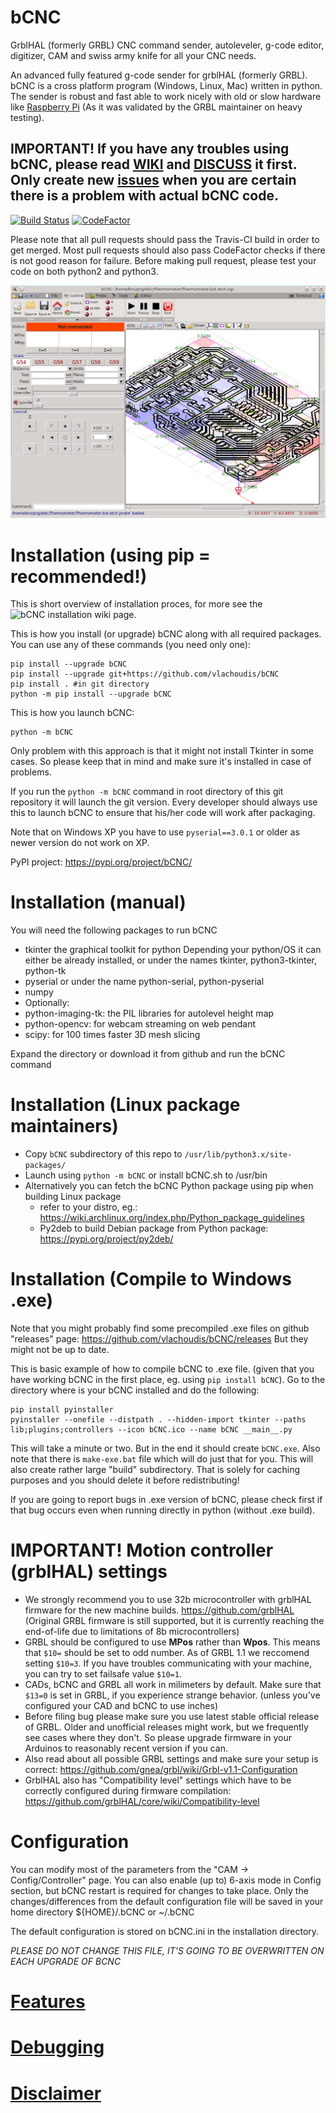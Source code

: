bCNC
====

GrblHAL (formerly GRBL) CNC command sender, autoleveler, g-code editor, digitizer, CAM
and swiss army knife for all your CNC needs.

An advanced fully featured g-code sender for grblHAL (formerly GRBL). bCNC is a cross platform program (Windows, Linux, Mac) written in python. The sender is robust and fast able to work nicely with old or slow hardware like [Raspberry Pi](http://www.openbuilds.com/threads/bcnc-and-the-raspberry-pi.3038/) (As it was validated by the GRBL maintainer on heavy testing).

## IMPORTANT! If you have any troubles using bCNC, please read [WIKI](https://github.com/vlachoudis/bCNC/wiki) and [DISCUSS](https://github.com/vlachoudis/bCNC/discussions) it first. Only create new [issues](https://github.com/vlachoudis/bCNC/issues) when you are certain there is a problem with actual bCNC code.

[![Build Status](https://travis-ci.com/vlachoudis/bCNC.svg?branch=master)](https://travis-ci.com/vlachoudis/bCNC)
[![CodeFactor](https://www.codefactor.io/repository/github/vlachoudis/bcnc/badge)](https://www.codefactor.io/repository/github/vlachoudis/bcnc)

Please note that all pull requests should pass the Travis-CI build in order to get merged.
Most pull requests should also pass CodeFactor checks if there is not good reason for failure.
Before making pull request, please test your code on both python2 and python3.

![bCNC screenshot](https://raw.githubusercontent.com/vlachoudis/bCNC/doc/Screenshots/bCNC.png)

# Installation (using pip = recommended!)

This is short overview of installation proces, for more see the ![bCNC installation](https://github.com/vlachoudis/bCNC/wiki/Installation) wiki page.

This is how you install (or upgrade) bCNC along with all required packages.
You can use any of these commands (you need only one):

    pip install --upgrade bCNC
    pip install --upgrade git+https://github.com/vlachoudis/bCNC
    pip install . #in git directory
    python -m pip install --upgrade bCNC

This is how you launch bCNC:

    python -m bCNC

Only problem with this approach is that it might not install Tkinter in some cases.
So please keep that in mind and make sure it's installed in case of problems.

If you run the `python -m bCNC` command in root directory of this git repository it will launch the git version.
Every developer should always use this to launch bCNC to ensure that his/her code will work after packaging.

Note that on Windows XP you have to use `pyserial==3.0.1` or older as newer version do not work on XP.

PyPI project: https://pypi.org/project/bCNC/

# Installation (manual)
You will need the following packages to run bCNC
- tkinter the graphical toolkit for python
  Depending your python/OS it can either be already installed,
  or under the names tkinter, python3-tkinter, python-tk
- pyserial or under the name python-serial, python-pyserial
- numpy
- Optionally:
- python-imaging-tk: the PIL libraries for autolevel height map
- python-opencv: for webcam streaming on web pendant
- scipy: for 100 times faster 3D mesh slicing

Expand the directory or download it from github
and run the bCNC command

# Installation (Linux package maintainers)
- Copy `bCNC` subdirectory of this repo to `/usr/lib/python3.x/site-packages/`
- Launch using `python -m bCNC` or install bCNC.sh to /usr/bin
- Alternatively you can fetch the bCNC Python package using pip when building Linux package
  - refer to your distro, eg.: https://wiki.archlinux.org/index.php/Python_package_guidelines
  - Py2deb to build Debian package from Python package: https://pypi.org/project/py2deb/

# Installation (Compile to Windows .exe)

Note that you might probably find some precompiled .exe files on github "releases" page:
https://github.com/vlachoudis/bCNC/releases
But they might not be up to date.

This is basic example of how to compile bCNC to .exe file.
(given that you have working bCNC in the first place, eg. using `pip install bCNC`).
Go to the directory where is your bCNC installed and do the following:

    pip install pyinstaller
    pyinstaller --onefile --distpath . --hidden-import tkinter --paths lib;plugins;controllers --icon bCNC.ico --name bCNC __main__.py

This will take a minute or two. But in the end it should create `bCNC.exe`.
Also note that there is `make-exe.bat` file which will do just that for you.
This will also create rather large "build" subdirectory.
That is solely for caching purposes and you should delete it before redistributing!

If you are going to report bugs in .exe version of bCNC,
please check first if that bug occurs even when running directly in python (without .exe build).

# IMPORTANT! Motion controller (grblHAL) settings
- We strongly recommend you to use 32b microcontroller with grblHAL firmware for the new machine builds. https://github.com/grblHAL (Original GRBL firmware is still supported, but it is currently reaching the end-of-life due to limitations of 8b microcontrollers)
- GRBL should be configured to use **MPos** rather than **Wpos**. This means that `$10=` should be set to odd number. As of GRBL 1.1 we reccomend setting `$10=3`. If you have troubles communicating with your machine, you can try to set failsafe value `$10=1`.
- CADs, bCNC and GRBL all work in milimeters by default. Make sure that `$13=0` is set in GRBL, if you experience strange behavior. (unless you've configured your CAD and bCNC to use inches)
- Before filing bug please make sure you use latest stable official release of GRBL. Older and unofficial releases might work, but we frequently see cases where they don't. So please upgrade firmware in your Arduinos to reasonably recent version if you can.
- Also read about all possible GRBL settings and make sure your setup is correct: https://github.com/gnea/grbl/wiki/Grbl-v1.1-Configuration
- GrblHAL also has "Compatibility level" settings which have to be correctly configured during firmware compilation: https://github.com/grblHAL/core/wiki/Compatibility-level

# Configuration
You can modify most of the parameters from the "CAM -> Config/Controller" page.
You can also enable (up to) 6-axis mode in Config section,
but bCNC restart is required for changes to take place.
Only the changes/differences from the default configuration
file will be saved in your home directory ${HOME}/.bCNC  or ~/.bCNC

The default configuration is stored on bCNC.ini in the
installation directory.

*PLEASE DO NOT CHANGE THIS FILE, IT'S GOING TO BE OVERWRITTEN ON EACH UPGRADE OF BCNC*

# [Features](bCNC/docs/FEATURES.md)
# [Debugging](bCNC/docs/DEBUGGING.md)
# [Disclaimer](bCNC/docs/DISCLAIMER.md)
<!-- 
# Features
- simple and intuitive interface for small screens
- 3-axis and 6-axis GUI modes
- import/export **g-code**, **dxf** and **svg** files
- 3D mesh slicing **stl** and **ply** files
- fast g-code sender (works nicely on RPi and old hardware)
- workspace configuration (G54..G59 commands)
- user configurable buttons
- g-code **function evaluation** with run time expansion
- feed override during the running for fine tuning
- Easy probing:
  - simple probing
  - center finder with a probing ring
  - **auto leveling**, Z-probing and auto leveling by altering the g-code during
    sending (or permanently autoleveling the g-code file).
  - height color map display
  - create g-code by jogging and recording points (can even use camera for this)
  - **manual tool change** expansion and automatic tool length probing
  - **canned cycles** expansion
- Various Tools:
  - user configurable database of materials, endmills, stock
  - properties database of materials, stock, end mills etc..
  - basic **CAM** features (profiling, pocketing, drilling, flat/helical/ramp cutting, thread milling, cutout tabs, drag knife)
  - User g-code plugins:
    - bowl generator
    - finger joint box generator
    - simple spur gear generator
    - spirograph generator
    - surface flatten
    - play melody from MIDI file using stepper motor frequency
    - ...
- G-Code editor and display
    - graphical display of the g-code, and workspace
    - graphically moving and editing g-code
    - reordering code and **rapid motion optimization**
    - moving, rotating, mirroring the g-code
- Web pendant to be used via smart phones

# Debugging
You can log serial communication by changing the port to something like:

    spy:///dev/ttyUSB0?file=serial_log.txt&raw
    spy://COM1?file=serial_log.txt&raw

If a file isn't specified, the log is written to stderr.
The 'raw' option outputs the data directly, instead of creating a hex dump.
Further documentation is available at: https://pyserial.readthedocs.io/en/latest/url_handlers.html#spy

# Disclaimer
  The software is made available "AS IS". It seems quite stable, but it is in
  an early stage of development.  Hence there should be plenty of bugs not yet
  spotted. Please use/try it with care, I don't want to be liable if it causes
  any damage :)
-->
